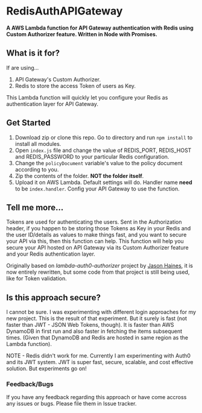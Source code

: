 # RedisAuthAPIGateway

**A AWS Lambda function for API Gateway authentication with Redis using Custom Authorizer feature. Written in Node with Promises.**

## What is it for?
If are using...

1. API Gateway's Custom Authorizer.
2. Redis to store the access Token of users as Key.

This Lambda function will quickly let you configure your Redis as authentication layer for API Gateway.

## Get Started

1. Download zip or clone this repo. Go to directory and run `npm install` to install all modules.
2. Open `index.js` file and change the value of REDIS_PORT, REDIS_HOST and REDIS_PASSWORD to your particular Redis configuration.
3. Change the `policyDocument` variable's value to the policy document according to you.
4. Zip the contents of the folder. **NOT the folder itself**.
5. Upload it on AWS Lambda. Default settings will do. Handler name **need** to be `index.handler`. Config your API Gateway to use the function.

## Tell me more...

Tokens are used for authenticating the users. Sent in the Authorization header, if you happen to be storing those Tokens as Key in your Redis and the user ID/details as values to make things fast, and you want to secure your API via this, then this function can help.
This function will help you secure your API hosted on API Gateway via its Custom Authorizer feature and your Redis authentication layer.

Originally based on *lambda-auth0-authorizer* project by [Jason Haines](https://github.com/jghaines), it is now entirely rewritten, but some code from that project is still being used, like for Token validation.

## Is this approach secure?

I cannot be sure. I was experimenting with different login approaches for my new project. This is the result of that experiment.
But it surely is fast (not faster than JWT - JSON Web Tokens, though). It is faster than AWS DynamoDB in first run and also faster in fetching the items subsequent times. (Given that DynamoDB and Redis are hosted in same region as the Lambda function).

NOTE - Redis didn't work for me. Currently I am experimenting with Auth0 and its JWT system. JWT is super fast, secure, scalable, and cost effective solution. But experiments go on!

### Feedback/Bugs

If you have any feedback regarding this approach or have come accross any issues or bugs. Please file them in Issue tracker.
